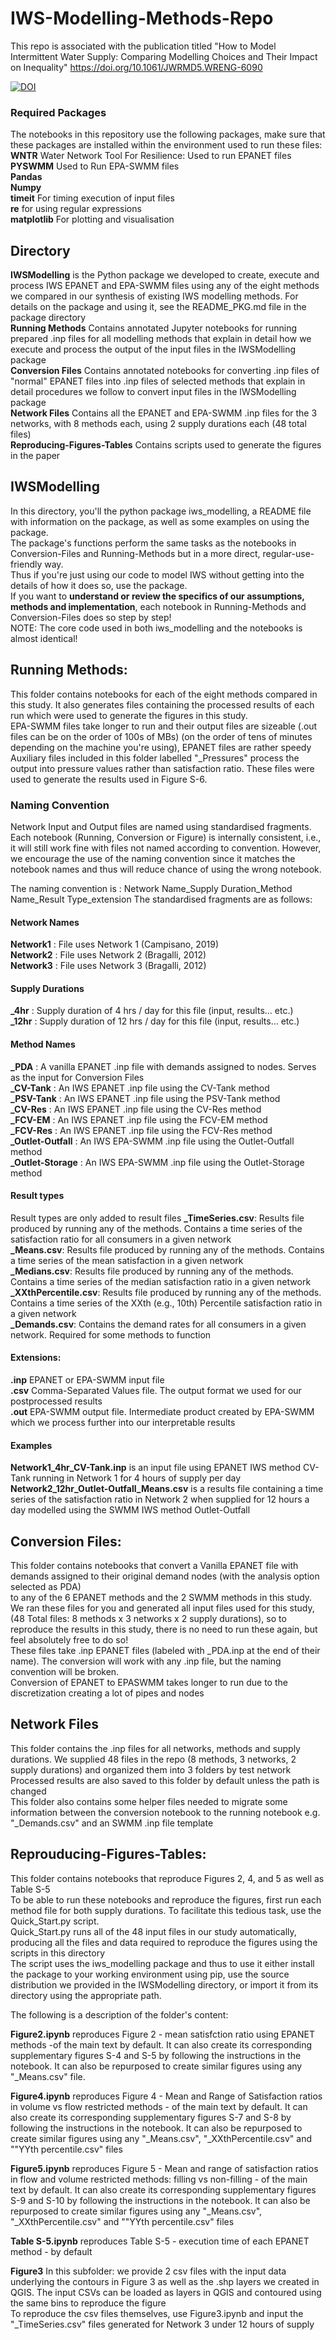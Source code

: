 # IWS-Modelling-Methods-Repo
This repo is associated with the publication titled "How to Model Intermittent Water Supply: Comparing Modelling Choices and Their Impact on Inequality" https://doi.org/10.1061/JWRMD5.WRENG-6090   

[![DOI](https://zenodo.org/badge/537076979.svg)](https://zenodo.org/badge/latestdoi/537076979)
  
### Required Packages  
The notebooks in this repository use the following packages, make sure that these packages are installed within the environment used to run these files:  
**WNTR** Water Network Tool For Resilience: Used to run EPANET files  
**PYSWMM** Used to Run EPA-SWMM files  
**Pandas**  
**Numpy**  
**timeit** For timing execution of input files  
**re** for using regular expressions  
**matplotlib** For plotting and visualisation  

## Directory
**IWSModelling** is the Python package we developed to create, execute and process IWS EPANET and EPA-SWMM files using any of the eight methods we compared in our synthesis of existing IWS modelling methods. For details on the package and using it, see the README_PKG.md file in the package directory  
**Running Methods** Contains annotated Jupyter notebooks for running prepared .inp files for all modelling methods that explain in detail how we execute and process the output of the input files in the IWSModelling package  
**Conversion Files** Contains annotated notebooks for converting .inp files of "normal" EPANET files into .inp files of selected methods  that explain in detail procedures we follow to convert input files in the IWSModelling package  
**Network Files** Contains all the EPANET and EPA-SWMM .inp files for the 3 networks, with 8 methods each, using 2 supply durations each (48 total files)  
**Reproducing-Figures-Tables** Contains scripts used to generate the figures in the paper
  
## IWSModelling  
In this directory, you'll the python package iws_modelling, a README file with information on the package, as well as some examples on using the package.  
The package's functions perform the same tasks as the notebooks in Conversion-Files and Running-Methods but in a more direct, regular-use-friendly way.  
Thus if you're just using our code to model IWS without getting into the details of how it does so, use the package.  
If you want to **understand or review the specifics of our assumptions, methods and implementation**, each notebook in Running-Methods and Conversion-Files does so step by step!  
NOTE: The core code used in both iws_modelling and the notebooks is almost identical!

  
## Running Methods:
This folder contains notebooks for each of the eight methods compared in this study. It also generates files containing the processed results of each run which were used to generate the figures in this study.  
EPA-SWMM files take longer to run and their output files are sizeable (.out files can be on the order of 100s of MBs) (on the order of tens of minutes depending on the machine you're using), EPANET files are rather speedy  
Auxiliary files included in this folder labelled "_Pressures" process the output into pressure values rather than satisfaction ratio. These files were used to generate the results used in Figure S-6.  
  
### Naming Convention  
Network Input and Output files are named using standardised fragments. Each notebook (Running, Conversion or Figure) is internally consistent, i.e., it will still work fine with files not named according to convention. However, we encourage the use of the naming convention since it matches the notebook names and thus will reduce chance of using the wrong notebook.  
  
The naming convention is : Network Name_Supply Duration_Method Name_Result Type_extension
The standardised fragments are as follows:  
#### Network Names
**Network1** : File uses Network 1 (Campisano, 2019)  
**Network2** : File uses Network 2 (Bragalli, 2012)  
**Network3** : File uses Network 3 (Bragalli, 2012)
  
#### Supply Durations
**_4hr** : Supply duration of 4 hrs / day for this file (input, results… etc.)  
**_12hr** : Supply duration of 12 hrs / day for this file (input, results… etc.)  
  
#### Method Names
**_PDA** : A vanilla EPANET .inp file with demands assigned to nodes. Serves as the input for Conversion Files  
**_CV-Tank** : An IWS EPANET .inp file using the CV-Tank method  
**_PSV-Tank** : An IWS EPANET .inp file using the PSV-Tank method  
**_CV-Res** :  An IWS EPANET .inp file using the CV-Res method  
**_FCV-EM** : An IWS EPANET .inp file using the FCV-EM method  
**_FCV-Res** : An IWS EPANET .inp file using the FCV-Res method  
**_Outlet-Outfall** : An IWS EPA-SWMM .inp file using the Outlet-Outfall method  
**_Outlet-Storage** : An IWS EPA-SWMM .inp file using the Outlet-Storage method
  
#### Result types
Result types are only added to result files
**_TimeSeries.csv**: Results file produced by running any of the methods. Contains a time series of the satisfaction ratio for all consumers in a given network  
**_Means.csv**: Results file produced by running any of the methods. Contains a time series of the mean satisfaction in a given network  
**_Medians.csv**: Results file produced by running any of the methods. Contains a time series of the median satisfaction ratio  in a given network  
**_XXthPercentile.csv**:  Results file produced by running any of the methods. Contains a time series of the XXth (e.g., 10th) Percentile satisfaction ratio in a given network  
**_Demands.csv**: Contains the demand rates for all consumers in a given network. Required for some methods to function  
  
#### Extensions:
**.inp** EPANET or EPA-SWMM input file  
**.csv** Comma-Separated Values file. The output format we used for our postprocessed results  
**.out** EPA-SWMM output file. Intermediate product created by EPA-SWMM which we process further into our interpretable results  

#### Examples

**Network1_4hr_CV-Tank.inp** is an input file using EPANET IWS method CV-Tank running in Network 1 for 4 hours of supply per day  
**Network2_12hr_Outlet-Outfall_Means.csv** is a results file containing a time series of the satisfaction ratio in Network 2 when supplied for 12 hours a day modelled using the SWMM IWS method Outlet-Outfall  
  
## Conversion Files:
This folder contains notebooks that convert a Vanilla EPANET file with demands assigned to their original demand nodes (with the analysis option selected as PDA)  
to any of the 6 EPANET methods and the 2 SWMM methods in this study. We ran these files for you and generated all input files used for this study, (48 Total files: 8 methods x 3 networks x 2 supply durations), so to reproduce the results in this study, there is no need to run these again, but feel absolutely free to do so!  
These files take .inp EPANET files (labeled with _PDA.inp at the end of their name). The conversion will work with any .inp file, but the naming convention will be broken.  
Conversion of EPANET to EPASWMM takes longer to run due to the discretization creating a lot of pipes and nodes  
  
## Network Files  
This folder contains the .inp files for all networks, methods and supply durations. We supplied 48 files in the repo (8 methods, 3 networks, 2 supply durations) and organized them into 3 folders by test network  
Processed results are also saved to this folder by default unless the path is changed  
This folder also contains some helper files needed to migrate some information between the conversion notebook to the running notebook e.g. "_Demands.csv" and an  SWMM .inp file template  
  
## Reprouducing-Figures-Tables:
This folder contains notebooks that reproduce Figures 2, 4, and 5 as well as Table S-5  
To be able to run these notebooks and reproduce the figures, first run each method file for both supply durations. To facilitate this tedious task, use the Quick_Start.py script.  
Quick_Start.py runs all of the 48 input files in our study automatically, producing all the files and data required to reproduce the figures using the scripts in this directory  
The script uses the iws_modelling package and thus to use it either install the package to your working environment using pip, use the source distribution we provided in the IWSModelling directory, or import it from its directory using the appropriate path.  

The following is a description of the folder's content:  
  
**Figure2.ipynb** reproduces Figure 2 - mean satisfction ratio using EPANET methods -of the main text by default. It can also create its corresponding supplementary figures S-4 and S-5 by following the instructions in the notebook. It can also be repurposed to create similar figures using any "_Means.csv" file.  
  
**Figure4.ipynb** reproduces Figure 4 - Mean and Range of Satisfaction ratios in volume vs flow restricted methods - of the main text by default. It can also create its corresponding supplementary figures S-7 and S-8 by following the instructions in the notebook. It can also be repurposed to create similar figures using any "_Means.csv", "_XXthPercentile.csv" and ""YYth percentile.csv" files  
  
**Figure5.ipynb** reproduces Figure 5 - Mean and range of satisfaction ratios in flow and volume restricted methods: filling vs non-filling - of the main text by default. It can also create its corresponding supplementary figures S-9 and S-10 by following the instructions in the notebook. It can also be repurposed to create similar figures using any "_Means.csv", "_XXthPercentile.csv" and ""YYth percentile.csv" files  
  
**Table S-5.ipynb** reproduces Table S-5 - execution time of each EPANET method - by default  
  
**Figure3** In this subfolder: we provide 2 csv files with the input data underlying the contours in Figure 3 as well as the .shp layers we created in QGIS. The input CSVs can be loaded as layers in QGIS and contoured using the same bins to reproduce the figure  
To reproduce the csv files themselves, use Figure3.ipynb and input the "_TimeSeries.csv" files generated for Network 3 under 12 hours of supply 
